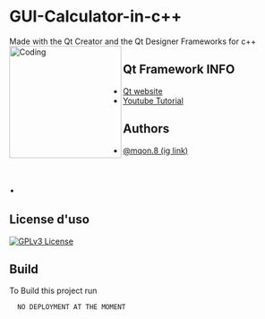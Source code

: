 
# GUI-Calculator-in-c++
Made with the Qt Creator and the Qt Designer Frameworks for c++
<img align="left" alt="Coding" width="200" src='https://user-images.githubusercontent.com/28571149/37297960-4a2b55c6-25dc-11e8-990f-d6330f1e252d.jpg'>
## Qt Framework INFO

 - [Qt website](https://Qt.io)
 - [Youtube Tutorial](https://www.youtube.com/watch?v=Et_bgnJ_Hhg&t=6181s)



## Authors

- [@mqon.8 (ig link)](https://www.instagram.com/mqon.8/)

<h1>.</h1>

## License d'uso
[![GPLv3 License](https://img.shields.io/badge/License-GPL%20v3-yellow.svg)](https://opensource.org/licenses/)

## Build

To Build this project run

```bash
  NO DEPLOYMENT AT THE MOMENT
```

